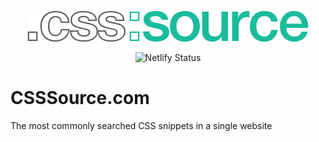 <p align="center">
 <img src="https://github.com/NSDrowned/css-source/blob/master/public/assets/img/logo-lightback.png" alt="CSS Source">
</p>

<p align="center">
 <img src="https://api.netlify.com/api/v1/badges/dfacc4c8-8c50-4d34-94bd-5b7253c022fd/deploy-status" alt="Netlify Status">
</p>

# CSSSource.com

The most commonly searched CSS snippets in a single website
